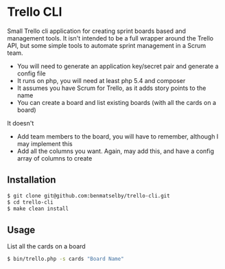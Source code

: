Trello CLI
==========

Small Trello cli application for creating sprint boards based and management tools. It isn't intended to be a full wrapper around the Trello API, but some simple tools to automate sprint management in a Scrum team.

* You will need to generate an application key/secret pair and generate a config file
* It runs on php, you will need at least php 5.4 and composer
* It assumes you have Scrum for Trello, as it adds story points to the name
* You can create a board and list existing boards (with all the cards on a board)

It doesn't
* Add team members to the board, you will have to remember, although I may implement this
* Add all the columns you want. Again, may add this, and have a config array of columns to create


Installation
------------

```bash
$ git clone git@github.com:benmatselby/trello-cli.git
$ cd trello-cli
$ make clean install
```


Usage
-----

List all the cards on a board

```bash
$ bin/trello.php -s cards "Board Name"
```



